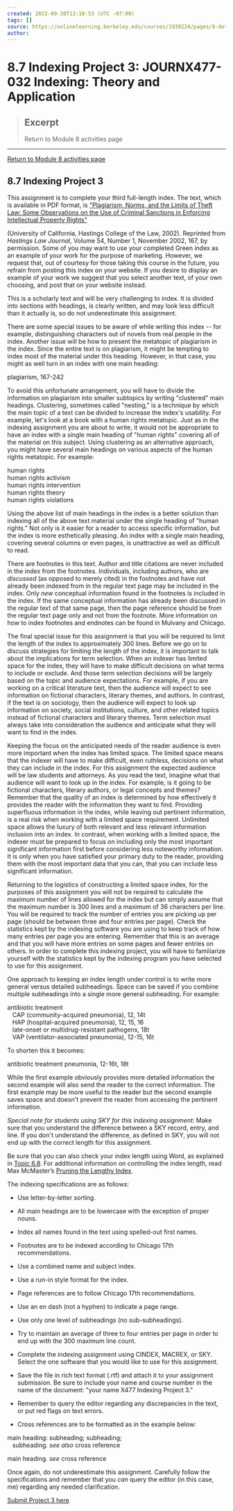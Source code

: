 ```yaml
---
created: 2022-09-30T13:18:53 (UTC -07:00)
tags: []
source: https://onlinelearning.berkeley.edu/courses/1939224/pages/8-dot-7-indexing-project-3
author: 
---
```


# 8.7 Indexing Project 3: JOURNX477-032 Indexing: Theory and Application

> ## Excerpt
> Return to Module 8 activities page

---
[Return to Module 8 activities page](https://onlinelearning.berkeley.edu/courses/1939224/pages/module-8 "Module 8")

## 8.7 Indexing Project 3

This assignment is to complete your third full-length index. The text, which is available in PDF format, is ["Plagiarism, Norms, and the Limits of Theft Law: Some Observations on the Use of Criminal Sanctions in Enforcing Intellectual Property Rights"](https://onlinelearning.berkeley.edu/courses/1939224/files/233565715/download?wrap=1 "green.pdf")

(University of California, Hastings College of the Law, 2002). Reprinted from _Hastings Law Journal_, Volume 54, Number 1, November 2002, 167, by permission. Some of you may want to use your completed Green index as an example of your work for the purpose of marketing. However, we request that, out of courtesy for those taking this course in the future, you refrain from posting this index on your website. If you desire to display an example of your work we suggest that you select another text, of your own choosing, and post that on your website instead.

This is a scholarly text and will be very challenging to index. It is divided into sections with headings, is clearly written, and may look less difficult than it actually is, so do not underestimate this assignment.

There are some special issues to be aware of while writing this index -- for example, distinguishing characters out of novels from real people in the index. Another issue will be how to present the metatopic of plagiarism in the index. Since the entire text is on plagiarism, it might be tempting to index most of the material under this heading. However, in that case, you might as well turn in an index with one main heading:

plagiarism, 167-242

To avoid this unfortunate arrangement, you will have to divide the information on plagiarism into smaller subtopics by writing "clustered" main headings. Clustering, sometimes called "nesting," is a technique by which the main topic of a text can be divided to increase the index's usability. For example, let's look at a book with a human rights metatopic. Just as in the indexing assignment you are about to write, it would not be appropriate to have an index with a single main heading of "human rights" covering all of the material on this subject. Using clustering as an alternative approach, you might have several main headings on various aspects of the human rights metatopic. For example:

human rights  
human rights activism  
human rights intervention  
human rights theory  
human rights violations

Using the above list of main headings in the index is a better solution than indexing all of the above text material under the single heading of "human rights." Not only is it easier for a reader to access specific information, but the index is more esthetically pleasing. An index with a single main heading, covering several columns or even pages, is unattractive as well as difficult to read.

There are footnotes in this text. Author and title citations are never included in the index from the footnotes. Individuals, including authors, who are _discussed_ (as opposed to merely cited) in the footnotes and have not already been indexed from in the regular text page may be included in the index. Only _new_ conceptual information found in the footnotes is included in the index. If the same conceptual information has already been discussed in the regular text of that same page, then the page reference should be from the regular text page only and not from the footnote. More information on how to index footnotes and endnotes can be found in Mulvany and Chicago.

The final special issue for this assignment is that you will be required to limit the length of the index to approximately 300 lines. Before we go on to discuss strategies for limiting the length of the index, it is important to talk about the implications for term selection. When an indexer has limited space for the index, they will have to make difficult decisions on what terms to include or exclude. And those term selection decisions will be largely based on the topic and audience expectations. For example, if you are working on a critical literature text, then the audience will expect to see information on fictional characters, literary themes, and authors. In contrast, if the text is on sociology, then the audience will expect to look up information on society, social institutions, culture, and other related topics instead of fictional characters and literary themes. Term selection must always take into consideration the audience and anticipate what they will want to find in the index.

Keeping the focus on the anticipated needs of the reader audience is even more important when the index has limited space. The limited space means that the indexer will have to make difficult, even ruthless, decisions on what they can include in the index. For this assignment the expected audience will be law students and attorneys. As you read the text, imagine what that audience will want to look up in the index. For example, is it going to be fictional characters, literary authors, or legal concepts and themes? Remember that the quality of an index is determined by how effectively it provides the reader with the information they want to find. Providing superfluous information in the index, while leaving out pertinent information, is a real risk when working with a limited space requirement. Unlimited space allows the luxury of both relevant and less relevant information inclusion into an index. In contrast, when working with a limited space, the indexer must be prepared to focus on including only the most important significant information first before considering less noteworthy information. It is only when you have satisfied your primary duty to the reader, providing them with the most important data that you can, that you can include less significant information.

Returning to the logistics of constructing a limited space index, for the purposes of this assignment you will not be required to calculate the maximum number of lines allowed for the index but can simply assume that the maximum number is 300 lines and a maximum of 36 characters per line. You will be required to track the number of entries you are picking up per page (should be between three and four entries per page). Check the statistics kept by the indexing software you are using to keep track of how many entries per page you are entering. Remember that this is an average and that you will have more entries on some pages and fewer entries on others. In order to complete this indexing project, you will have to familiarize yourself with the statistics kept by the indexing program you have selected to use for this assignment.

One approach to keeping an index length under control is to write more general versus detailed subheadings. Space can be saved if you combine multiple subheadings into a single more general subheading. For example:

antibiotic treatment  
   CAP (community-acquired pneumonia), 12, 14t  
   HAP (hospital-acquired pneumonia), 12, 15, 16  
   late-onset or multidrug-resistant pathogens, 18t  
   VAP (ventilator-associated pneumonia), 12-15, 16t

To shorten this it becomes:

antibiotic treatment pneumonia, 12-16t, 18t

While the first example obviously provides more detailed information the second example will also send the reader to the correct information. The first example may be more useful to the reader but the second example saves space and doesn't prevent the reader from accessing the pertinent information.

_Special note for students using SKY for this indexing assignment:_ Make sure that you understand the difference between a SKY record, entry, and line. If you don't understand the difference, as defined in SKY, you will not end up with the correct length for this assignment.

Be sure that you can also check your index length using Word, as explained in [Topic 6.8](https://onlinelearning.berkeley.edu/courses/1939224/pages/6-dot-8-estimating-index-size "6.8 Estimating Index Size"). For additional information on controlling the index length, read Max McMaster’s [Pruning the Lengthy Index](https://onlinelearning.berkeley.edu/courses/1939224/pages/pruning-the-lengthy-index "Pruning the Lengthy Index")_._

The indexing specifications are as follows:

-   Use letter-by-letter sorting.
    
-   All main headings are to be lowercase with the exception of proper nouns.
    
-   Index all names found in the text using spelled-out first names.
    
-   Footnotes are to be indexed according to Chicago 17th recommendations.
    
-   Use a combined name and subject index.
    
-   Use a run-in style format for the index.
    
-   Page references are to follow Chicago 17th recommendations.
    
-   Use an en dash (not a hyphen) to indicate a page range.
    
-   Use only one level of subheadings (no sub-subheadings).
    
-   Try to maintain an average of three to four entries per page in order to end up with the 300 maximum line count.
    
-   Complete the indexing assignment using CINDEX, MACREX, or SKY. Select the one software that you would like to use for this assignment.
    
-   Save the file in rich text format (.rtf) and attach it to your assignment submission. Be sure to include your name and course number in the name of the document: "your name X477 Indexing Project 3."
    
-   Remember to query the editor regarding any discrepancies in the text, or put red flags on text errors.
    
-   Cross references are to be formatted as in the example below:
    

main heading: subheading; subheading;  
   subheading. _see also_ cross reference

main heading. _see_ cross reference

Once again, do not underestimate this assignment. Carefully follow the specifications and remember that you _can_ query the editor (in this case, me) regarding any needed clarification.

[Submit Project 3 here](https://onlinelearning.berkeley.edu/courses/1939224/assignments/26460032 "Indexing Project 3")
